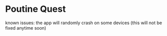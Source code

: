# Poutine Quest

known issues: the app will randomly crash on some devices (this will not be fixed anytime soon)
